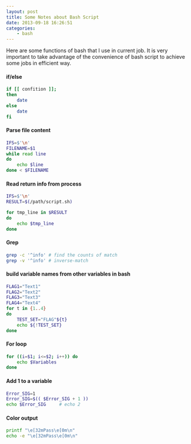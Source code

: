 ```yaml
---
layout: post
title: Some Notes about Bash Script
date: 2013-09-18 16:26:51
categories:
	- bash
---
```

Here are some functions of bash that I use in current job. It is very important to take advantage of the convenience of bash script to achieve some jobs in efficient way.
#### if/else
``` bash
if [[ confition ]];
then
	date
else
	date
fi
```

#### Parse file content
``` bash
IFS=$'\n'
FILENAME=$1
while read line
do
	echo $line
done < $FILENAME
```

#### Read return info from process
``` bash
IFS=$'\n'
RESULT=$(/path/script.sh)

for tmp_line in $RESULT
do
	echo $tmp_line
done

```

#### Grep
``` bash
grep -c '^info' # find the counts of match
grep -v '^info' # inverse-match
```

#### build variable names from other variables in bash
``` bash
FLAG1="Text1"
FLAG2="Text2"
FLAG3="Text3"
FLAG4="Text4"
for t in {1..4}
do
	TEST_SET="FLAG"${t}
	echo ${!TEST_SET}
done
```

#### For loop
``` bash
for ((i=$1; i<=$2; i++)) do
	echo $Variables
done
```

#### Add 1 to a variable
``` bash
Error_SIG=1
Error_SIG=$(( $Error_SIG + 1 ))
echo $Error_SIG		# echo 2
```

#### Color output
``` bash
printf "\e[32mPass\e[0m\n"
echo -e "\e[32mPass\e[0m\n"
```
